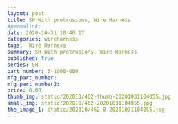```yaml
---
layout: post
title: SH With protrusions, Wire Harness
#permalink: 
date: 2020-10-31 10:40:17
categories: wireharness
tags:  Wire Harness
summary: SH With protrusions, Wire Harness
published: true 
series: SH
part_number: 3-1000-000
mfg_part_number: 
mfg_part_number2: 
price: 0.00
thumb_img: static/202010/462-thumb-20201031104055.jpg
small_img: static/202010/462-20201031104055.jpg
the_image_1: static/202010/462-0-20201031104055.jpg
---
```



